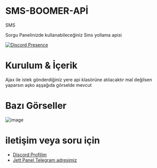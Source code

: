 # SMS-BOOMER-APİ
SMS 

Sorgu Panelinizde kullanabileceğiniz Sms yollama apisi

  

[![Discord Presence](https://lanyard.cnrad.dev/api/1088760123645755444?hideDiscrim=true)](https://discord.com/users/1088760123645755444)

  
 # Kurulum & İçerik 


Ajax ile istek gönderdiğiniz yere api klasörüne atılacaktır mal değilsen yaparsın aşko aşşağıda görselde mevcut

  

 # Bazı Görseller  

![image](https://github.com/WEDALARISEWMEM/SMS-BOOMER-AP1/assets/97955568/ff950a13-6a2f-48fd-98ba-80fa3d54a3d1)

 # iletişim veya soru için

 - [Discord Profilim](https://discord.com/users/1088760123645755444)
 - [Jett Panel Telegram adresimiz](https://t.me/jettchecker)
